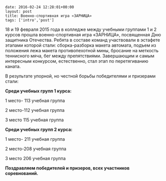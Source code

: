 ```
date: 2016-02-24 12:28:01+00:00
layout: post
title: Военно-спортивная игра «ЗАРНИЦА»
tags: ['intro','post']
```



18 и 19 февраля 2015 года в колледже между учебными группами 1 и 2 курсов прошла военно-спортивная игра «ЗАРНИЦА», посвященная Дню защитника Отечества. Ребята в составе команд участвовали в эстафете этапами которой стали: сборка-разборка макета автомата, подъем из положения лежа макета противопехотной мины, бросание на меткость теннисного мяча, бег между препятствиями. Завершающим и самым интересным конкурсом, естественно, стал этап по перетягиванию каната.

В результате упорной, но честной борьбы победителями и призерами стали:

**Среди учебных групп 1 курса:**

1 место- 113 учебная группа

2 место-112 учебная группа

3 место 115 учебная группа

**Среди учебных групп 2 курса:**

1 место- 211 учебная группа

2 место-208 учебная группа

3 место 206 учебная группа

**Поздравляем победителей и призеров, всех участников соревнований.**
